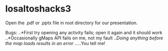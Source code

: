 # losaltoshacks3

Open the .pdf or .pptx file in root directory for our presentation.

Bugs:
..*First try opening any activity fails; open it again and it should work
..*Occasionally gMaps API fails on me, not my fault
..*Doing anything before the map loads results in an error
..*...You tell me!

